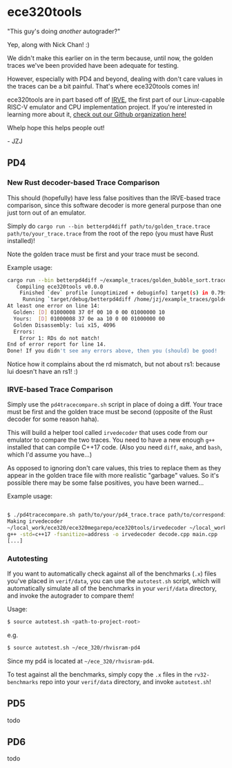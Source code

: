 # ece320tools

"This guy's doing *another* autograder?"

Yep, along with Nick Chan! :)

We didn't make this earlier on in the term because, until now, the golden traces we've been provided have been adequate for testing.

However, especially with PD4 and beyond, dealing with don't care values in the traces can be a bit painful. That's where ece320tools comes in!

ece320tools are in part based off of [IRVE](https://github.com/angry-goose-initiative/irve), the first part of our Linux-capable RISC-V emulator and CPU implementation project. If you're interested in learning more about it, [check out our Github organization here!](https://github.com/angry-goose-initiative)

Whelp hope this helps people out!

\- JZJ

## PD4

### New Rust decoder-based Trace Comparison

This should (hopefully) have less false positives than the IRVE-based trace comparison, since this software decoder is more general purpose than
one just torn out of an emulator.

Simply do `cargo run --bin betterpd4diff path/to/golden_trace.trace path/to/your_trace.trace` from the root of the repo (you must have Rust installed)!

Note the golden trace must be first and your trace must be second.

Example usage:

```bash
cargo run --bin betterpd4diff ~/example_traces/golden_bubble_sort.trace ~/example_traces/our_bubble_sort.trace
   Compiling ece320tools v0.0.0
    Finished `dev` profile [unoptimized + debuginfo] target(s) in 0.79s
     Running `target/debug/betterpd4diff /home/jzj/example_traces/golden_BubbleSort.trace /home/jzj/example_traces/bad_BubbleSort.trace`
At least one error on line 14:
  Golden: [D] 01000008 37 0f 00 10 0 00 01000000 10
  Yours:  [D] 01000008 37 0e aa 10 0 00 01000000 00
  Golden Disassembly: lui x15, 4096
  Errors:
    Error 1: RDs do not match!
End of error report for line 14.
Done! If you didn't see any errors above, then you (should) be good!
```

Notice how it complains about the rd mismatch, but not about rs1: because lui doesn't have an rs1! :)

### IRVE-based Trace Comparison

Simply use the `pd4tracecompare.sh` script in place of doing a diff. Your trace must be first and the golden trace must be second (opposite of the Rust decoder for some reason haha).

This will build a helper tool called `irvedecoder` that uses code from our emulator to compare the two traces. You need to have a new enough `g++` installed that can compile C++17 code. (Also you need `diff`, `make`, and `bash`, which I'd assume you have...)

As opposed to ignoring don't care values, this tries to replace them as they appear in the golden trace file with more realistic "garbage" values.
So it's possible there may be some false positives, you have been warned...

Example usage:

```bash

$ ./pd4tracecompare.sh path/to/your/pd4_trace.trace path/to/corresponding/golden_trace.trace
Making irvedecoder
~/local_work/ece320/ece320megarepo/ece320tools/irvedecoder ~/local_work/ece320/ece320megarepo/ece320tools
g++ -std=c++17 -fsanitize=address -o irvedecoder decode.cpp main.cpp
[...]

```

### Autotesting

If you want to automatically check against all of the benchmarks (`.x`) files you've placed in `verif/data`, you can use the `autotest.sh` script, which will automatically simulate all of the benchmarks in your `verif/data` directory, and invoke the autograder to compare them!

Usage:
```bash
$ source autotest.sh <path-to-project-root>
```
e.g. 
```bash
$ source autotest.sh ~/ece_320/rhvisram-pd4
```

Since my pd4 is located at `~/ece_320/rhvisram-pd4`.

To test against all the benchmarks, simply copy the `.x` files in the `rv32-benchmarks` repo into your `verif/data` directory, and invoke `autotest.sh`!

## PD5

todo

## PD6

todo
